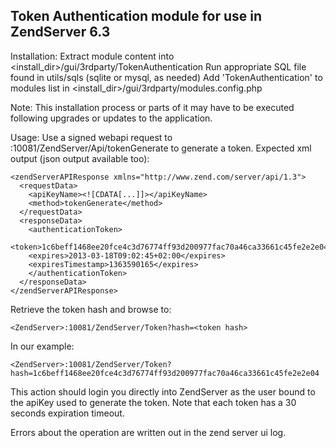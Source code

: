 Token Authentication module for use in ZendServer 6.3
-----------------------------------------------------

Installation:
Extract module content into <install_dir>/gui/3rdparty/TokenAuthentication
Run appropriate SQL file found in utils/sqls (sqlite or mysql, as needed)
Add 'TokenAuthentication' to modules list in <install_dir>/gui/3rdparty/modules.config.php

Note: This installation process or parts of it may have to be executed following upgrades or updates to the application.

Usage:
Use a signed webapi request to <ZendServer>:10081/ZendServer/Api/tokenGenerate to generate a token.
Expected xml output (json output available too):

    <zendServerAPIResponse xmlns="http://www.zend.com/server/api/1.3">
      <requestData>
        <apiKeyName><![CDATA[...]]></apiKeyName>
        <method>tokenGenerate</method>
      </requestData>
      <responseData>
        <authenticationToken>
        <token>1c6beff1468ee20fce4c3d76774ff93d200977fac70a46ca33661c45fe2e2e04</token>
        <expires>2013-03-18T09:02:45+02:00</expires>
        <expiresTimestamp>1363590165</expires>
        </authenticationToken>
      </responseData>
    </zendServerAPIResponse>
    
Retrieve the token hash and browse to:

    <ZendServer>:10081/ZendServer/Token?hash=<token hash>

In our example:

    <ZendServer>:10081/ZendServer/Token?hash=1c6beff1468ee20fce4c3d76774ff93d200977fac70a46ca33661c45fe2e2e04

This action should login you directly into ZendServer as the user bound to the apiKey used to generate the token.
Note that each token has a 30 seconds expiration timeout.

Errors about the operation are written out in the zend server ui log.
